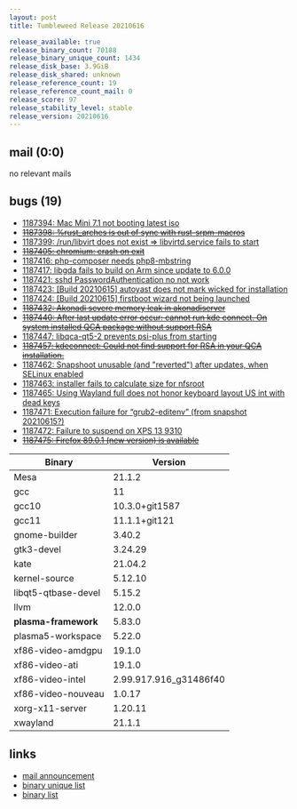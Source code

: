 ```yaml
---
layout: post
title: Tumbleweed Release 20210616

release_available: true
release_binary_count: 70188
release_binary_unique_count: 1434
release_disk_base: 3.9GiB
release_disk_shared: unknown
release_reference_count: 19
release_reference_count_mail: 0
release_score: 97
release_stability_level: stable
release_version: 20210616
---
```


## mail (0:0)

no relevant mails

## bugs (19)

<!--more-->

- [1187394: Mac Mini 7.1 not booting latest iso](https://bugzilla.opensuse.org/show_bug.cgi?id=1187394)
- ~~[1187398: %rust_arches is out of sync with rust-srpm-macros](https://bugzilla.opensuse.org/show_bug.cgi?id=1187398)~~
- [1187399: /run/libvirt does not exist => libvirtd.service fails to start](https://bugzilla.opensuse.org/show_bug.cgi?id=1187399)
- ~~[1187405: chromium: crash on exit](https://bugzilla.opensuse.org/show_bug.cgi?id=1187405)~~
- [1187416: php-composer needs php8-mbstring](https://bugzilla.opensuse.org/show_bug.cgi?id=1187416)
- [1187417: libgda fails to build on Arm since update to 6.0.0](https://bugzilla.opensuse.org/show_bug.cgi?id=1187417)
- [1187421: sshd PasswordAuthentication no not work](https://bugzilla.opensuse.org/show_bug.cgi?id=1187421)
- [1187423: \[Build 20210615\] autoyast does not mark wicked for installation](https://bugzilla.opensuse.org/show_bug.cgi?id=1187423)
- [1187424: \[Build 20210615\] firstboot wizard not being launched](https://bugzilla.opensuse.org/show_bug.cgi?id=1187424)
- ~~[1187432: Akonadi severe memory leak in akonadiserver](https://bugzilla.opensuse.org/show_bug.cgi?id=1187432)~~
- ~~[1187440: After last update error occur: cannot run kde connect. On system installed QCA package without support RSA](https://bugzilla.opensuse.org/show_bug.cgi?id=1187440)~~
- [1187447: libqca-qt5-2 prevents psi-plus from starting](https://bugzilla.opensuse.org/show_bug.cgi?id=1187447)
- ~~[1187457: kdeconnect: Could not find support for RSA in your QCA installation.](https://bugzilla.opensuse.org/show_bug.cgi?id=1187457)~~
- [1187462: Snapshoot unusable (and "reverted") after updates, when SELinux enabled](https://bugzilla.opensuse.org/show_bug.cgi?id=1187462)
- [1187463: installer fails to calculate size for nfsroot](https://bugzilla.opensuse.org/show_bug.cgi?id=1187463)
- [1187465: Using Wayland full does not honor keyboard layout US int with dead keys](https://bugzilla.opensuse.org/show_bug.cgi?id=1187465)
- [1187471: Execution failure for “grub2-editenv” (from snapshot 20210615?)](https://bugzilla.opensuse.org/show_bug.cgi?id=1187471)
- [1187472: Failure to suspend on XPS 13 9310](https://bugzilla.opensuse.org/show_bug.cgi?id=1187472)
- ~~[1187475: Firefox 89.0.1 (new version) is available](https://bugzilla.opensuse.org/show_bug.cgi?id=1187475)~~

Binary | Version
--- | ---
Mesa | 21.1.2
gcc | 11
gcc10 | 10.3.0+git1587
gcc11 | 11.1.1+git121
gnome-builder | 3.40.2
gtk3-devel | 3.24.29
kate | 21.04.2
kernel-source | 5.12.10
libqt5-qtbase-devel | 5.15.2
llvm | 12.0.0
**plasma-framework** | 5.83.0
plasma5-workspace | 5.22.0
xf86-video-amdgpu | 19.1.0
xf86-video-ati | 19.1.0
xf86-video-intel | 2.99.917.916_g31486f40
xf86-video-nouveau | 1.0.17
xorg-x11-server | 1.20.11
xwayland | 21.1.1

## links

- [mail announcement](https://lists.opensuse.org/archives/list/factory@lists.opensuse.org/thread/NN76BN3GRVQRXL65W33UJMHR5WLABJRQ)
- [binary unique list](http://download.opensuse.org/history/20210616/rpm.unique.list)
- [binary list](http://download.opensuse.org/history/20210616/rpm.list)
